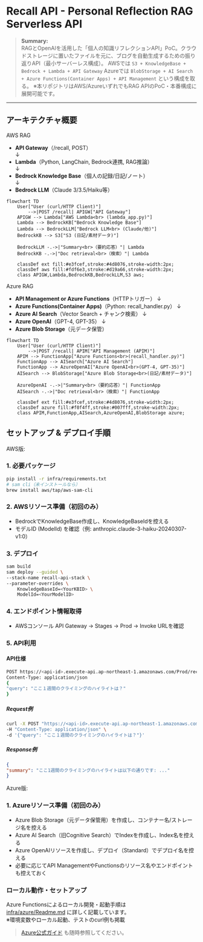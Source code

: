 # Recall API - Personal Reflection RAG Serverless API

> **Summary:**  
> RAGとOpenAIを活用した「個人の知識リフレクションAPI」PoC。クラウドストレージに置いたファイルを元に、ブログを自動生成するための振り返りAPI（最小サーバーレス構成）。
> AWSでは `S3 + KnowledgeBase + Bedrock + Lambda + API Gateway`
> Azureでは `BlobStorage + AI Search + Azure Functions(Container Apps) + API Management` という構成を取る。
>  ※本リポジトリはAWS/AzureいずれでもRAG APIのPoC・本番構成に展開可能です。

---

## アーキテクチャ概要

AWS RAG

- **API Gateway**（/recall, POST）  
  ↓  
- **Lambda**（Python, LangChain, Bedrock連携, RAG推論）  
  ↓  
- **Bedrock Knowledge Base**（個人の記録/日記/ノート）  
  ↓  
- **Bedrock LLM**（Claude 3/3.5/Haiku等）

```mermaid
flowchart TD
    User["User (curl/HTTP Client)"]
        -->|POST /recall| APIGW["API Gateway"]
    APIGW --> Lambda["AWS Lambda<br> (lambda_app.py)"]
    Lambda --> BedrockKB["Bedrock Knowledge Base"]
    Lambda --> BedrockLLM["Bedrock LLM<br> (Claude/他)"]
    BedrockKB --> S3["S3 (日記/素材データ)"]

    BedrockLLM -.->|"Summary<br>（要約応答）"| Lambda
    BedrockKB -.->|"Doc retrieval<br>（検索）"| Lambda

    classDef ext fill:#e3fcef,stroke:#4d8076,stroke-width:2px;
    classDef aws fill:#fdf6e3,stroke:#d19a66,stroke-width:2px;
    class APIGW,Lambda,BedrockKB,BedrockLLM,S3 aws;
```

Azure RAG

- **API Management or Azure Functions**（HTTPトリガー）
  ↓  
- **Azure Functions(Container Apps)**（Python: recall_handler.py）
  ↓  
- **Azure AI Search**（Vector Search + チャンク検索）
  ↓  
- **Azure OpenAI**（GPT-4, GPT-35）
  ↓  
- **Azure Blob Storage**（元データ保管）

```mermaid
flowchart TD
    User["User (curl/HTTP Client)"]
        -->|POST /recall| APIM["API Management (APIM)"]
    APIM --> FunctionApp["Azure Functions<br>(recall_handler.py)"]
    FunctionApp --> AISearch["Azure AI Search"]
    FunctionApp --> AzureOpenAI["Azure OpenAI<br>(GPT-4, GPT-35)"]
    AISearch --> BlobStorage["Azure Blob Storage<br>(日記/素材データ)"]

    AzureOpenAI -.->|"Summary<br>（要約応答）"| FunctionApp
    AISearch -.->|"Doc retrieval<br>（検索）"| FunctionApp

    classDef ext fill:#e3fcef,stroke:#4d8076,stroke-width:2px;
    classDef azure fill:#f0f4ff,stroke:#007fff,stroke-width:2px;
    class APIM,FunctionApp,AISearch,AzureOpenAI,BlobStorage azure;
```

## セットアップ & デプロイ手順

AWS版:

### 1. 必要パッケージ

```bash
pip install -r infra/requirements.txt
# sam cli（未インストールなら）
brew install aws/tap/aws-sam-cli
```

### 2. AWSリソース準備（初回のみ）

- BedrockでKnowledgeBase作成し、KnowledgeBaseIdを控える
- モデルID (ModelId) を確認（例: anthropic.claude-3-haiku-20240307-v1:0）

### 3. デプロイ

```bash
sam build
sam deploy --guided \
--stack-name recall-api-stack \
--parameter-overrides \
    KnowledgeBaseId=<YourKBID> \
    ModelId=<YourModelID>
```

### 4. エンドポイント情報取得

- AWSコンソール API Gateway → Stages → Prod → Invoke URLを確認

### 5. API利用

#### API仕様

```bash
POST https://<api-id>.execute-api.ap-northeast-1.amazonaws.com/Prod/recall
Content-Type: application/json
{
"query": "ここ１週間のクライミングのハイライトは？"
}
```

##### Request例

```bash
curl -X POST "https://<api-id>.execute-api.ap-northeast-1.amazonaws.com/Prod/recall" \
-H "Content-Type: application/json" \
-d '{"query": "ここ１週間のクライミングのハイライトは？"}'
```

##### Response例

```json
{
"summary": "ここ1週間のクライミングのハイライトは以下の通りです: ..."
}
```

Azure版:

### 1. Azureリソース準備（初回のみ）

- Azure Blob Storage（元データ保管用）を作成し、コンテナー名/ストレージ名を控える
- Azure AI Search（旧Cognitive Search）でIndexを作成し、Index名を控える
- Azure OpenAIリソースを作成し、デプロイ（Standard）でデプロイ名を控える
- 必要に応じてAPI ManagementやFunctionsのリソース名やエンドポイントも控えておく

### ローカル動作・セットアップ

Azure Functionsによるローカル開発・起動手順は  
[infra/azure/Readme.md](infra/azure/Readme.md) に詳しく記載しています。  
※環境変数やローカル起動、テストのcurl例も掲載

> [Azure公式ガイド](https://learn.microsoft.com/ja-jp/azure/azure-functions/functions-run-local) も随時参照してください。
